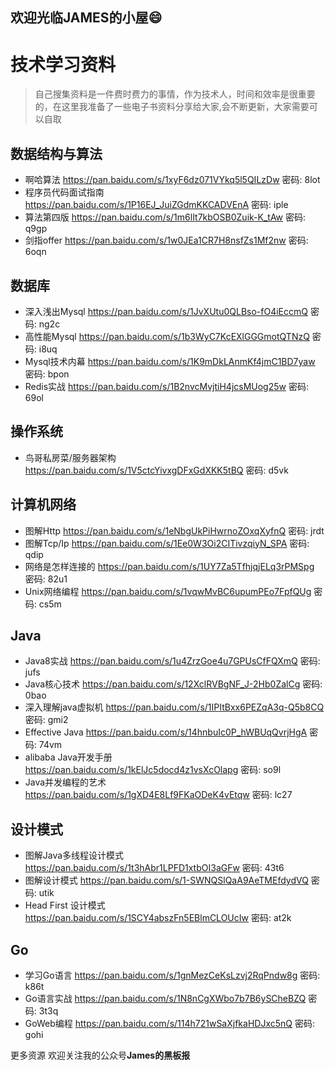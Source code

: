 ## 欢迎光临JAMES的小屋😄

# 技术学习资料
> 自己搜集资料是一件费时费力的事情，作为技术人，时间和效率是很重要的，在这里我准备了一些电子书资料分享给大家,会不断更新，大家需要可以自取
## 数据结构与算法
* 啊哈算法 https://pan.baidu.com/s/1xyF6dz071VYkq5l5QILzDw  密码: 8lot
* 程序员代码面试指南 https://pan.baidu.com/s/1P16EJ_JuiZGdmKKCADVEnA  密码: iple
* 算法第四版 https://pan.baidu.com/s/1m6lIt7kbOSB0Zuik-K_tAw  密码: q9gp
* 剑指offer https://pan.baidu.com/s/1w0JEa1CR7H8nsfZs1Mf2nw  密码: 6oqn
## 数据库
* 深入浅出Mysql https://pan.baidu.com/s/1JvXUtu0QLBso-fO4iEccmQ  密码: ng2c
* 高性能Mysql https://pan.baidu.com/s/1b3WyC7KcEXlGGGmotQTNzQ  密码: i8uq
* Mysql技术内幕 https://pan.baidu.com/s/1K9mDkLAnmKf4jmC1BD7yaw  密码: bpon
* Redis实战 https://pan.baidu.com/s/1B2nvcMvjtiH4jcsMUog25w  密码: 69ol
## 操作系统
* 鸟哥私房菜/服务器架构 https://pan.baidu.com/s/1V5ctcYivxgDFxGdXKK5tBQ  密码: d5vk
## 计算机网络
* 图解Http https://pan.baidu.com/s/1eNbgUkPiHwrnoZOxqXyfnQ  密码: jrdt
* 图解Tcp/Ip https://pan.baidu.com/s/1Ee0W3Oi2CITivzqiyN_SPA  密码: qdip
* 网络是怎样连接的 https://pan.baidu.com/s/1UY7Za5TfhjqjELq3rPMSpg  密码: 82u1
* Unix网络编程 https://pan.baidu.com/s/1vqwMvBC6upumPEo7FpfQUg  密码: cs5m
## Java
* Java8实战 https://pan.baidu.com/s/1u4ZrzGoe4u7GPUsCfFQXmQ  密码: jufs
* Java核心技术 https://pan.baidu.com/s/12XclRVBgNF_J-2Hb0ZalCg  密码: 0bao
* 深入理解java虚拟机 https://pan.baidu.com/s/1IPItBxx6PEZqA3q-Q5b8CQ  密码: gmi2
* Effective Java https://pan.baidu.com/s/14hnbuIc0P_hWBUqQvrjHgA  密码: 74vm
* alibaba Java开发手册 https://pan.baidu.com/s/1kElJc5docd4z1vsXcOlapg  密码: so9l
* Java并发编程的艺术 https://pan.baidu.com/s/1gXD4E8Lf9FKaODeK4vEtqw  密码: lc27
## 设计模式
* 图解Java多线程设计模式 https://pan.baidu.com/s/1t3hAbr1LPFD1xtbOI3aGFw  密码: 43t6
* 图解设计模式 https://pan.baidu.com/s/1-SWNQSlQaA9AeTMEfdydVQ  密码: utik
* Head First 设计模式 https://pan.baidu.com/s/1SCY4abszFn5EBlmCLOUcIw  密码: at2k
## Go
* 学习Go语言 https://pan.baidu.com/s/1gnMezCeKsLzvj2RqPndw8g  密码: k86t
* Go语言实战 https://pan.baidu.com/s/1N8nCgXWbo7b7B6ySCheBZQ  密码: 3t3q
* GoWeb编程 https://pan.baidu.com/s/114h721wSaXjfkaHDJxc5nQ  密码: gohi

更多资源 欢迎关注我的公众号**James的黑板报**
